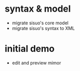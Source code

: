 # syntax & model

- migrate sisuo's core model
- migrate sisuo's syntax to XML

# initial demo

- edit and preview mimor
